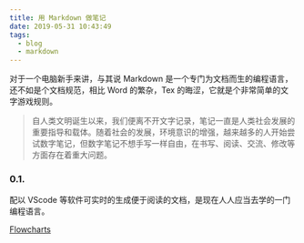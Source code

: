 ```yaml
---
title: 用 Markdown 做笔记
date: 2019-05-31 10:43:49
tags: 
  - blog
  - markdown
---
```


对于一个电脑新手来讲，与其说 Markdown 是一个专门为文档而生的编程语言，还不如是个文档规范，相比 Word 的繁杂，Tex 的晦涩，它就是个非常简单的文字游戏规则。

<!-- more -->

> 自人类文明诞生以来，我们便离不开文字记录，笔记一直是人类社会发展的重要指导和载体。随着社会的发展，环境意识的增强，越来越多的人开始尝试数字笔记，但数字笔记不想手写一样自由，在书写、阅读、交流、修改等方面存在着重大问题。

### 0.1. 

配以 VScode 等软件可实时的生成便于阅读的文档，是现在人人应当去学的一门编程语言。

[Flowcharts](https://mermaid.js.org/syntax/flowchart.html)

